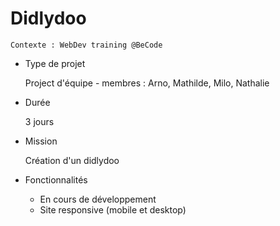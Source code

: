 # Didlydoo

    Contexte : WebDev training @BeCode

* Type de projet

    Project d'équipe - membres : Arno, Mathilde, Milo, Nathalie

* Durée  

    3 jours

* Mission  

    Création d'un didlydoo

* Fonctionnalités

    * En cours de développement
    * Site responsive (mobile et desktop)